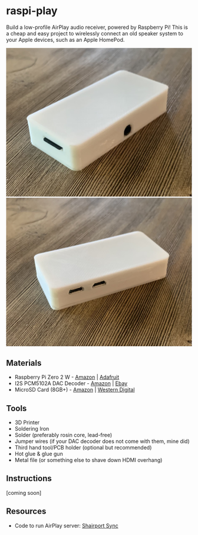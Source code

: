 # raspi-play
Build a low-profile AirPlay audio receiver, powered by Raspberry Pi! This is a cheap and easy project to wirelessly connect an old speaker system to your Apple devices, such as an Apple HomePod.

![front of device (audio and SD ports)](./IMG_8580.jpeg?raw=true)
![back of device (power and data ports)](./IMG_8579.jpeg?raw=true)


## Materials
- Raspberry Pi Zero 2 W - [Amazon](https://a.co/d/fDa0be4) | [Adafruit](https://www.adafruit.com/product/5291)
- I2S PCM5102A DAC Decoder - [Amazon](https://a.co/d/4PBEBoA) | [Ebay](https://www.ebay.com/sch/i.html?_from=R40&_trksid=p4432023.m570.l1313&_nkw=QCCAN+Interface+I2S+PCM5102A+DAC+Decoder+GY-PCM5102+I2S+Player+Module+pHAT+Format+Board+Digital+PCM5102+Audio+Board+for+Raspberry+Pi&_sacat=0)
- MicroSD Card (8GB+) - [Amazon](https://a.co/d/fdQJwdG) | [Western Digital](www.westerndigital.com/products/memory-cards/sandisk-ultra-uhs-i-microsd)

## Tools
- 3D Printer
- Soldering Iron
- Solder (preferably rosin core, lead-free)
- Jumper wires (if your DAC decoder does not come with them, mine did)
- Third hand tool/PCB holder (optional but recommended)
- Hot glue & glue gun
- Metal file (or something else to shave down HDMI overhang)

## Instructions
[coming soon]

## Resources
- Code to run AirPlay server: [Shairport Sync](https://github.com/mikebrady/shairport-sync)
